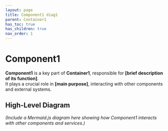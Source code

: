 ```yaml
---
layout: page
title: Component1 diag1
parent: Container1
has_toc: true
has_children: true
nav_order: 1
---
```


# Component1
**Component1** is a key part of **Container1**, responsible for **[brief description of its function]**.  
It plays a crucial role in **[main purpose]**, interacting with other components and external systems.

## **High-Level Diagram**
_(Include a Mermaid.js diagram here showing how Component1 interacts with other components and services.)_

